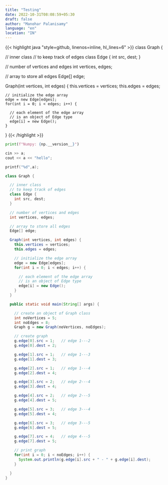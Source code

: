 ```yaml
---
title: "Testing"
date: 2022-10-31T08:08:59+05:30
draft: false
author: "Manohar Palanisamy"
language: "en"
location: "IN"
---
```


{{< highlight java "style=github, linenos=inline, hl_lines=6" >}}
class Graph {

  // inner class
  // to keep track of edges
  class Edge {
    int src, dest;
  }

  // number of vertices and edges
  int vertices, edges;

  // array to store all edges
  Edge[] edge;

  Graph(int vertices, int edges) {
    this.vertices = vertices;
    this.edges = edges;

    // initialize the edge array
    edge = new Edge[edges];
    for(int i = 0; i < edges; i++) {

      // each element of the edge array
      // is an object of Edge type
      edge[i] = new Edge();
    }
  }
{{< /highlight >}}


```python
print(f"Numpy: {np.__version__}")
```

```c++
cin >> a;
cout << a << "hello";
```

```c
printf("%d",a);
```

```java
class Graph {

  // inner class
  // to keep track of edges
  class Edge {
    int src, dest;
  }

  // number of vertices and edges
  int vertices, edges;

  // array to store all edges
  Edge[] edge;

  Graph(int vertices, int edges) {
    this.vertices = vertices;
    this.edges = edges;

    // initialize the edge array
    edge = new Edge[edges];
    for(int i = 0; i < edges; i++) {

      // each element of the edge array
      // is an object of Edge type
      edge[i] = new Edge();
    }
  }

  public static void main(String[] args) {

    // create an object of Graph class
    int noVertices = 5;
    int noEdges = 8;
    Graph g = new Graph(noVertices, noEdges);

    // create graph
    g.edge[0].src = 1;   // edge 1---2
    g.edge[0].dest = 2;

    g.edge[1].src = 1;   // edge 1---3
    g.edge[1].dest = 3;

    g.edge[2].src = 1;   // edge 1---4
    g.edge[2].dest = 4;

    g.edge[3].src = 2;   // edge 2---4
    g.edge[3].dest = 4;

    g.edge[4].src = 2;   // edge 2---5
    g.edge[4].dest = 5;

    g.edge[5].src = 3;   // edge 3---4
    g.edge[5].dest = 4;

    g.edge[6].src = 3;   // edge 3---5
    g.edge[6].dest = 5;

    g.edge[7].src = 4;   // edge 4---5
    g.edge[7].dest = 5;

    // print graph
    for(int i = 0; i < noEdges; i++) {
      System.out.println(g.edge[i].src + " - " + g.edge[i].dest);
    }

  }
}
```
